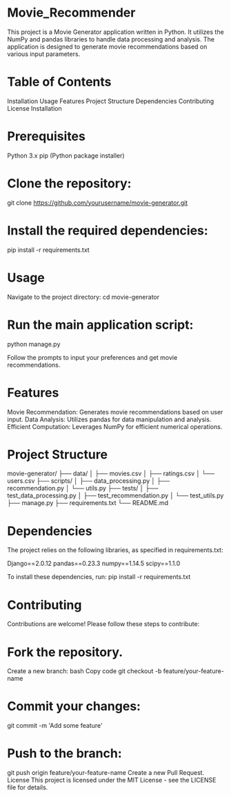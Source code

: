 # Movie_Recommender
 This project is a Movie Generator application written in Python. It utilizes the NumPy and pandas libraries to handle data processing and analysis. The application is designed to generate movie recommendations based on various input parameters.

# Table of Contents
Installation
Usage
Features
Project Structure
Dependencies
Contributing
License
Installation

# Prerequisites
Python 3.x
pip (Python package installer)

# Clone the repository:
git clone https://github.com/yourusername/movie-generator.git

# Install the required dependencies:
pip install -r requirements.txt

# Usage
Navigate to the project directory:
cd movie-generator

# Run the main application script:
python manage.py

Follow the prompts to input your preferences and get movie recommendations.

# Features
Movie Recommendation: Generates movie recommendations based on user input.
Data Analysis: Utilizes pandas for data manipulation and analysis.
Efficient Computation: Leverages NumPy for efficient numerical operations.

# Project Structure

movie-generator/
├── data/
│   ├── movies.csv
│   ├── ratings.csv
│   └── users.csv
├── scripts/
│   ├── data_processing.py
│   ├── recommendation.py
│   └── utils.py
├── tests/
│   ├── test_data_processing.py
│   ├── test_recommendation.py
│   └── test_utils.py
├── manage.py
├── requirements.txt
└── README.md
# Dependencies
The project relies on the following libraries, as specified in requirements.txt:

Django==2.0.12
pandas==0.23.3
numpy==1.14.5
scipy==1.1.0

To install these dependencies, run:
pip install -r requirements.txt

# Contributing
Contributions are welcome! Please follow these steps to contribute:

# Fork the repository.
Create a new branch:
bash
Copy code
git checkout -b feature/your-feature-name

# Commit your changes:
git commit -m 'Add some feature'

# Push to the branch:
git push origin feature/your-feature-name
Create a new Pull Request.
License
This project is licensed under the MIT License - see the LICENSE file for details.

